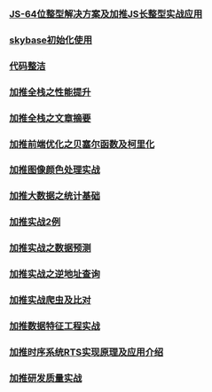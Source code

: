 ### [JS-64位整型解决方案及加推JS长整型实战应用](/apis/JS-64位整型解决方案及加推JS长整型实战应用/JS-64位整型解决方案及加推JS长整型实战应用)
### [skybase初始化使用](/apis/skybase初始化使用/skybase初始化使用)
### [代码整洁](/apis/代码整洁/代码整洁)
### [加推全栈之性能提升](/apis/加推全栈之性能提升/加推全栈之性能提升)
### [加推全栈之文章摘要](/apis/加推全栈之文章摘要/加推全栈之文章摘要)
### [加推前端优化之贝塞尔函数及柯里化](/apis/加推前端优化之贝塞尔函数及柯里化/加推前端优化之贝塞尔函数及柯里化)
### [加推图像颜色处理实战](/apis/加推图像颜色处理实战/加推图像颜色处理实战)
### [加推大数据之统计基础](/apis/加推大数据之统计基础/加推大数据之统计基础)
### [加推实战2例](/apis/加推实战2例/加推实战2例)
### [加推实战之数据预测](/apis/加推实战之数据预测/加推实战之数据预测)
### [加推实战之逆地址查询](/apis/加推实战之逆地址查询/加推实战之逆地址查询)
### [加推实战爬虫及比对](/apis/加推实战爬虫及比对/加推实战爬虫及比对)
### [加推数据特征工程实战](/apis/加推数据特征工程实战/加推数据特征工程实战)
### [加推时序系统RTS实现原理及应用介绍](/apis/加推时序系统RTS实现原理及应用介绍/加推时序系统RTS实现原理及应用介绍)
### [加推研发质量实战](/apis/加推研发质量实战/加推研发质量实战)